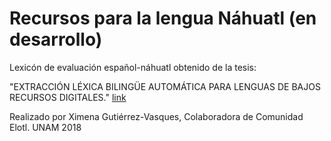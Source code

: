 # Recursos para la lengua Náhuatl (en desarrollo)
Lexicón de evaluación español-náhuatl obtenido de la tesis:

"EXTRACCIÓN LÉXICA BILINGÜE AUTOMÁTICA PARA LENGUAS DE BAJOS RECURSOS DIGITALES." [link](https://www.researchgate.net/profile/Ximena_Gutierrez-Vasques/publication/327465834_EXTRACCION_LEXICA_BILINGUE_AUTOMATICA_PARA_LENGUAS_DE_BAJOS_RECURSOS_DIGITALES/links/5b90b5c392851c6b7ec76e33/EXTRACCION-LEXICA-BILINGUeE-AUTOMATICA-PARA-LENGUAS-DE-BAJOS-RECURSOS-DIGITALES.pdf?_sg%5B0%5D=4nbr5dXUUcjXaqEqnCet7FUwnEpn-8ZAh_X42oxydvBxBGIaI72xwpfqXFX3_cgm6ls_IBu6vE5Z90OpftVsnw.K7ULji0qKdZ7aYyrVTkCi9FTQ4VEcsWqyHiDKHWpZgMGozWAWHJZ1BcGO7cY6bXcoQuHR19hyTJk5BMF_wvoaA&_sg%5B1%5D=dOnd7R-ctDWB-yY-HdWdb7ZrIApcrCSGLEX4BBmp_0xOQ3J2l74VYbuiUqi5xpTE6rxmc44hUSrV-jB05oqFQPc_YAFVUfr4s5Q7moMyqpFw.K7ULji0qKdZ7aYyrVTkCi9FTQ4VEcsWqyHiDKHWpZgMGozWAWHJZ1BcGO7cY6bXcoQuHR19hyTJk5BMF_wvoaA&_iepl=)

Realizado por Ximena Gutiérrez-Vasques, Colaboradora de Comunidad Elotl. UNAM 2018
